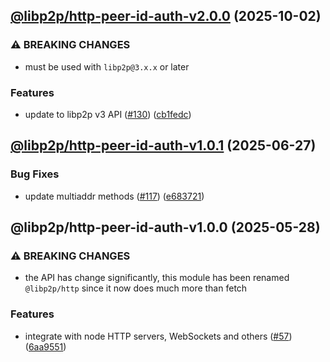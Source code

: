 ## [@libp2p/http-peer-id-auth-v2.0.0](https://github.com/libp2p/js-libp2p-http/compare/@libp2p/http-peer-id-auth-1.0.1...@libp2p/http-peer-id-auth-2.0.0) (2025-10-02)

### ⚠ BREAKING CHANGES

* must be used with `libp2p@3.x.x` or later

### Features

* update to libp2p v3 API ([#130](https://github.com/libp2p/js-libp2p-http/issues/130)) ([cb1fedc](https://github.com/libp2p/js-libp2p-http/commit/cb1fedc8364e7c33020a7cb35113a6238cb01197))

## [@libp2p/http-peer-id-auth-v1.0.1](https://github.com/libp2p/js-libp2p-http/compare/@libp2p/http-peer-id-auth-1.0.0...@libp2p/http-peer-id-auth-1.0.1) (2025-06-27)

### Bug Fixes

* update multiaddr methods ([#117](https://github.com/libp2p/js-libp2p-http/issues/117)) ([e683721](https://github.com/libp2p/js-libp2p-http/commit/e683721c2025fe04bd1145fd60082b5575c4c9ac))

## @libp2p/http-peer-id-auth-v1.0.0 (2025-05-28)

### ⚠ BREAKING CHANGES

* the API has change significantly, this module has been renamed `@libp2p/http` since it now does much more than fetch

### Features

* integrate with node HTTP servers, WebSockets and others ([#57](https://github.com/libp2p/js-libp2p-http/issues/57)) ([6aa9551](https://github.com/libp2p/js-libp2p-http/commit/6aa95511b9bfcd920344a31bdd88571756c09b7e))
